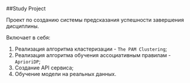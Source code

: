 ##Study Project

Проект по созданию системы предсказания успешности завершения дисциплины.

Включает в себя:
1. Реализация алгоритма кластеризации - `The PAM Clustering`;
2. Реализация алгоритма обучения ассоциативным правилам - `AprioriDP`;
3. Создание API сервиса;
4. Обучение модели на реальных данных.
